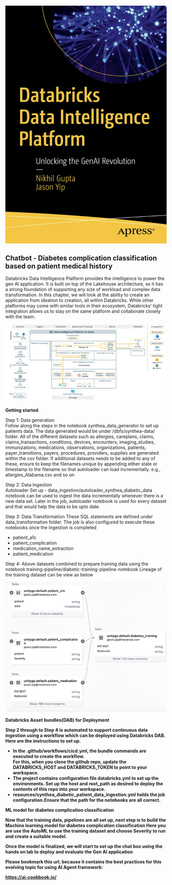 ![image](/files/genAI_reference_images/DipBookCover.jpg)

## Chatbot - Diabetes complication classification based on patient medical history
Databricks Data Intelligence Platform provides the intelligence to power the gen AI application. It is built on top of the Lakehouse architecture, so it has a strong foundation of supporting any size of workload and complex data transformation. In this chapter, we will look at the ability to create an application from ideation to creation, all within Databricks. While other platforms may come with similar tools in their ecosystem, Databricks’ tight integration allows us to stay on the same platform and collaborate closely with the team. 

![image](/files/genAI_reference_images/genAISampleArchitecture.jpg)

<b>Getting started</b>

Step 1: Data generation <br>
Follow along the steps in the notebook synthea_data_generator to set up patients data. The data generated would be under /dbfs/synthea-data/ folder. All of the different datasets such as allergies, careplans, claims, claims_transactions, conditions, devices, encounters, imaging_studies, immunizations, medications, observations, organizations, patients, payer_transitions, payers, procedures, providers, supplies are generated within the csv folder. If additional datasets needs to be added to any of these, ensure to keep the filenames unique by appending either state or timestamp to the filename so that autoloader can load incrementally. e.g., allergies_Alabama.csv and so on

Step 2: Data Ingestion <br>
Autoloader Set up - data_ingestion/autoloader_synthea_diabetic_data notebook can be used to ingest the data incrementally whenever there is a new data set. Later in the job, autoloader notebook is used for every dataset and that would help the data to be upto date.

Step 3: Data Transformation
These SQL statements are defined under data_transformation folder. The job is also configured to execute these notebooks once the ingestion is completed
- patient_a1c
- patient_complication
- medication_name_extraction
- patient_medication

Step 4: Above datasets combined to prepare training data using the notebook training-pipeline/diabetic-training-pipeline-notebook
Lineage of the training dataset can be view as below


![image](/files/genAI_reference_images/lineage.jpg)

<b>Databricks Asset bundles(DAB) for Deployment<b>

Step 2 through to Step 4 is automated to support continuous data ingestion using a workflow which can be deployed using Databricks DAB. 
Here are the instructions to set up.
- In the .github/workflows/cicd.yml, the bundle commands are executed to create the workflow. <br>
For this, when you clone the github repo, update the DATABRICKS_HOST and DATABRICKS_TOKEN to point to your workspace.
- The project contains configuration file databricks.yml to set up the environments. Set up the host and root_path as desired to deploy the contents of this repo into your workspace.   
- resources/synthea_diabetic_patient_data_ingestion.yml holds the job configuration.Ensure that the path for the notebooks are all correct.

<b>ML model for diabetes complication classification

Now that the training data, pipelines are all set up, next step is to build the Machine learning model for diabetes complication classification
Here you are use the AutoML to use the training dataset and choose Severity to run and create a suitable model. 

Once the model is finalized, we will start to set up the chat box using the hands on lab to deploy and evaluate the Gen AI application


Please bookmark this url, because it contains the best practices for this evolving topic for using AI Agent framework:

https://ai-cookbook.io/  
